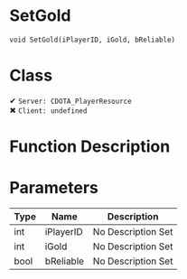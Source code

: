 # SetGold
```
void SetGold(iPlayerID, iGold, bReliable)
```
# Class
✔ `Server: CDOTA_PlayerResource`  
✖ `Client: undefined`  

# Function Description

# Parameters
Type|Name|Description
--|--|--
int|iPlayerID|No Description Set
int|iGold|No Description Set
bool|bReliable|No Description Set
